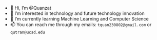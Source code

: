 - 👋 Hi, I’m @Quanzat
- 👀 I’m interested in technology and future technology innovation
- 🌱 I’m currently learning Machine Learning and Computer Science
- 📫 You can reach me through my emails: `tquan230802@gmail.com` or `qutran@ucsd.edu`
